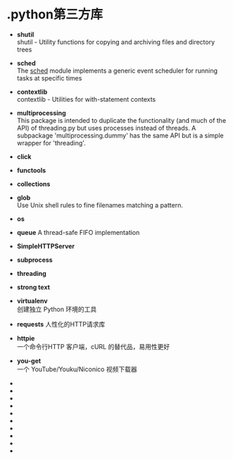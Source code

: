 
# .python第三方库

+ **shutil**     
  shutil - Utility functions for copying and archiving files and directory trees  
  
+ **sched**  
  The [sched](https://pymotw.com/2/sched/index.html#module-sched "sched: Generic event scheduler.") module implements a generic event scheduler for running tasks at specific times  
  
+ **contextlib**    
  contextlib - Utilities for with-statement contexts  
  
+ **multiprocessing**   
  This package is intended to duplicate the functionality (and much of
  the API) of threading.py but uses processes instead of threads.  A
  subpackage 'multiprocessing.dummy' has the same API but is a simple
   wrapper for 'threading'.  
   
+ **click**  
+ **functools**
+  **collections**  
+  **glob**  
  Use Unix shell rules to fine filenames matching a pattern.
  
+  **os**
+  **queue**
 A thread-safe FIFO implementation
 
+  **SimpleHTTPServer**  
+  **subprocess**  
+  **threading**  
+  **strong text**
+ **virtualenv**  
  创建独立 Python 环境的工具
  
+  **requests**
  人性化的HTTP请求库
    
+  **httpie**  
  一个命令行HTTP 客户端，cURL 的替代品，易用性更好
+  **you-get**  
  一个 YouTube/Youku/Niconico 视频下载器  
+ 
+ 
+ 
+ 
+ 
+ 
+ 
+ 
+ 
+ 

<!--stackedit_data:
eyJoaXN0b3J5IjpbLTIwNjc5OTQ4MTcsODk5NzE4MjY2LDczMD
k5ODExNl19
-->